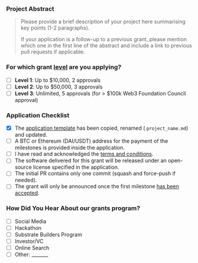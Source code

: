 ### Project Abstract

> Please provide a brief description of your project here summarising key points (1-2 paragraphs).
>
> If your application is a follow-up to a previous grant, please mention which one in the first line of the abstract and include a link to previous pull requests if applicable.

### For which grant [level](https://github.com/w3f/Grants-Program#level_slider-levels) are you applying? 
- [ ] **Level 1**:  Up to $10,000, 2 approvals
- [ ] **Level 2**:  Up to $50,000, 3 approvals
- [ ] **Level 3**:  Unlimited, 5 approvals (for > $100k Web3 Foundation Council approval)

### Application Checklist

- [x] The [application template](https://github.com/w3f/Grants-Program/blob/master/applications/application-template.md) has been copied, renamed ( `project_name.md`) and updated.
- [ ] A BTC or Ethereum (DAI/USDT) address for the payment of the milestones is provided inside the application.
- [ ] I have read and acknowledged the [terms and conditions](https://github.com/w3f/Grants-Program/blob/master/docs/T&Cs.md).
- [ ] The software delivered for this grant will be released under an open-source license specified in the application.
- [ ] The initial PR contains only one commit (squash and force-push if needed).
- [ ] The grant will only be announced once the first milestone [has been accepted](https://github.com/w3f/Grant-Milestone-Delivery#process).

### How Did You Hear About our grants program?

- [ ] Social Media
- [ ] Hackathon
- [ ] Substrate Builders Program
- [ ] Investor/VC
- [ ] Online Search 
- [ ] Other: _______

